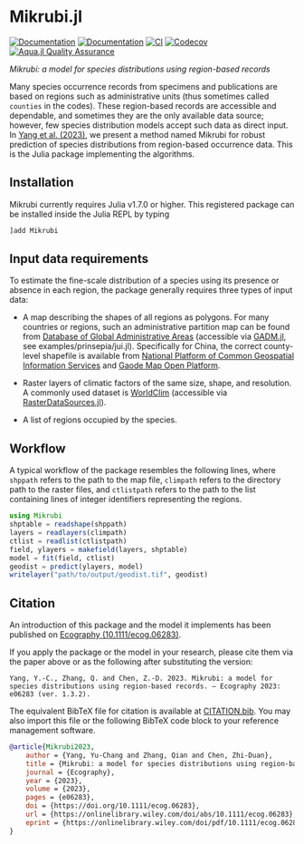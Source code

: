 # Mikrubi.jl

[![Documentation](https://img.shields.io/badge/docs-stable-blue.svg)](https://Mikumikunisiteageru.github.io/Mikrubi.jl/stable)
[![Documentation](https://img.shields.io/badge/docs-dev-blue.svg)](https://Mikumikunisiteageru.github.io/Mikrubi.jl/dev)
[![CI](https://github.com/Mikumikunisiteageru/Mikrubi.jl/actions/workflows/CI.yml/badge.svg)](https://github.com/Mikumikunisiteageru/Mikrubi.jl/actions/workflows/CI.yml)
[![Codecov](https://codecov.io/gh/Mikumikunisiteageru/Mikrubi.jl/branch/main/graph/badge.svg)](https://codecov.io/gh/Mikumikunisiteageru/Mikrubi.jl)
[![Aqua.jl Quality Assurance](https://img.shields.io/badge/Aquajl-%F0%9F%8C%A2-aqua.svg)](https://github.com/JuliaTesting/Aqua.jl)

*Mikrubi: a model for species distributions using region-based records*

Many species occurrence records from specimens and publications are based on regions such as administrative units (thus sometimes called `counties` in the codes). These region-based records are accessible and dependable, and sometimes they are the only available data source; however, few species distribution models accept such data as direct input. In [Yang et al. (2023)](https://onlinelibrary.wiley.com/doi/full/10.1111/ecog.06283), we present a method named Mikrubi for robust prediction of species distributions from region-based occurrence data. This is the Julia package implementing the algorithms. 

## Installation

Mikrubi currently requires Julia v1.7.0 or higher. This registered package can be installed inside the Julia REPL by typing
```julia
]add Mikrubi
```

## Input data requirements

To estimate the fine-scale distribution of a species using its presence or absence in each region, the package generally requires three types of input data: 

- A map describing the shapes of all regions as polygons. For many countries or regions, such an administrative partition map can be found from [Database of Global Administrative Areas](https://gadm.org/) (accessible via [GADM.jl](https://github.com/JuliaGeo/GADM.jl), see examples/prinsepia/jui.jl). Specifically for China, the correct county-level shapefile is available from [National Platform of Common Geospatial Information Services](https://www.tianditu.gov.cn/) and [Gaode Map Open Platform](https://lbs.amap.com/).

- Raster layers of climatic factors of the same size, shape, and resolution. A commonly used dataset is [WorldClim](https://worldclim.org/data/index.html) (accessible via [RasterDataSources.jl](https://github.com/EcoJulia/RasterDataSources.jl)). 

- A list of regions occupied by the species. 

## Workflow

A typical workflow of the package resembles the following lines, where `shppath` refers to the path to the map file, `climpath` refers to the directory path to the raster files, and `ctlistpath` refers to the path to the list containing lines of integer identifiers representing the regions.

```julia
using Mikrubi
shptable = readshape(shppath)
layers = readlayers(climpath)
ctlist = readlist(ctlistpath)
field, ylayers = makefield(layers, shptable)
model = fit(field, ctlist)
geodist = predict(ylayers, model)
writelayer("path/to/output/geodist.tif", geodist)
```

## Citation

An introduction of this package and the model it implements has been published on [Ecography (10.1111/ecog.06283)](https://onlinelibrary.wiley.com/doi/full/10.1111/ecog.06283).

If you apply the package or the model in your research, please cite them via the paper above or as the following after substituting the version:
```
Yang, Y.-C., Zhang, Q. and Chen, Z.-D. 2023. Mikrubi: a model for species distributions using region-based records. – Ecography 2023: e06283 (ver. 1.3.2).
```
The equivalent BibTeX file for citation is available at [CITATION.bib](https://github.com/Mikumikunisiteageru/Mikrubi.jl/blob/main/README.md). You may also import this file or the following BibTeX code block to your reference management software.
```bibtex
@article{Mikrubi2023,
	author = {Yang, Yu-Chang and Zhang, Qian and Chen, Zhi-Duan},
	title = {Mikrubi: a model for species distributions using region-based records},
	journal = {Ecography},
	year = {2023},
	volume = {2023},
	pages = {e06283},
	doi = {https://doi.org/10.1111/ecog.06283},
	url = {https://onlinelibrary.wiley.com/doi/abs/10.1111/ecog.06283},
	eprint = {https://onlinelibrary.wiley.com/doi/pdf/10.1111/ecog.06283},
}
```
